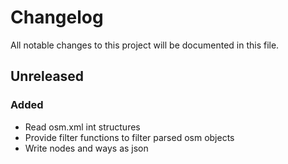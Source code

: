 # Changelog

All notable changes to this project will be documented in this file.

## Unreleased

### Added

* Read osm.xml int structures
* Provide filter functions to filter parsed osm objects
* Write nodes and ways as json
